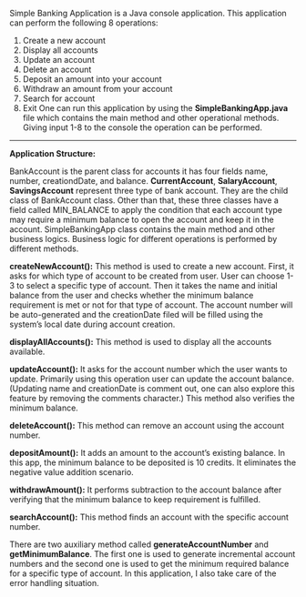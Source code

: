 Simple Banking Application is a Java console application. This application can perform the following 8 operations:
1. Create a new account
2. Display all accounts
3. Update an account
4. Delete an account
5. Deposit an amount into your account
6. Withdraw an amount from your account
7. Search for account
8. Exit 
One can run this application by using the **SimpleBankingApp.java** file which contains the main method and other operational methods. Giving input 1-8 to the console the operation can be performed.
------------------------------------------------------------------------------------------------------------------------------------------------------------------------------------------------------------------

**Application Structure:**


BankAccount is the parent class for accounts it has four fields name, number, creationdDate, and balance. **CurrentAccount**, **SalaryAccount**, **SavingsAccount** represent three type of bank account. They are the child class of BankAccount class.
Other than that, these three classes have a field called MIN_BALANCE to apply the condition that each account type may require a minimum balance to open the account and keep it in the account.
SimpleBankingApp class contains the main method and other business logics. Business logic for different operations is performed by different methods.

**createNewAccount():** This method is used to create a new account. First, it asks for which type of account to be created from user. User can choose 1-3 to select a specific type of account.
Then it takes the name and initial balance from the user and checks whether the minimum balance requirement is met or not for that type of account. 
The account number will be auto-generated and the creationDate filed will be filled using the system’s local date during account creation.

**displayAllAccounts():** This method is used to display all the accounts available.

**updateAccount():** It asks for the account number which the user wants to update. Primarily using this operation user can update the account balance. (Updating name and creationDate is comment out, one can also explore this feature by removing the comments character.) 
This method also verifies the minimum balance.

**deleteAccount():** This method can remove an account using the account number.

**depositAmount():** It adds an amount to the account’s existing balance. In this app, the minimum balance to be deposited is 10 credits. It eliminates the negative value addition scenario. 

**withdrawAmount():** It performs subtraction to the account balance after verifying that the minimum balance to keep requirement is fulfilled.

**searchAccount():** This method finds an account with the specific account number.

There are two auxiliary method called **generateAccountNumber** and **getMinimumBalance**. The first one is used to generate incremental account numbers and the second one is used to get the minimum required balance for a specific type of account.
In this application, I also take care of the error handling situation. 

 
